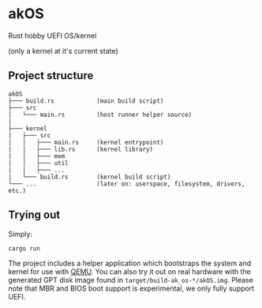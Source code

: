 # akOS
Rust hobby UEFI OS/kernel

(only a kernel at it's current state)

## Project structure
```
akOS
├─── build.rs            (main build script)
├─── src 
|   └─── main.rs         (host runner helper source)
|
├─── kernel
|   ├─── src
|   |   ├─── main.rs     (kernel entrypoint)
|   |   ├─── lib.rs      (kernel library)
|   │   ├─── mem
|   │   ├─── util
|   |   ├─── ...
|   └─── build.rs        (kernel build script)
└─── ...                 (later on: userspace, filesystem, drivers, etc.)
```

## Trying out
Simply:
```
cargo run
```
The project includes a helper application which bootstraps the system and kernel for use with [QEMU](https://www.qemu.org/).
You can also try it out on real hardware with the generated GPT disk image found in `target/build-ak_os-*/akOS.img`.
Please note that MBR and BIOS boot support is experimental, we only fully support UEFI.
